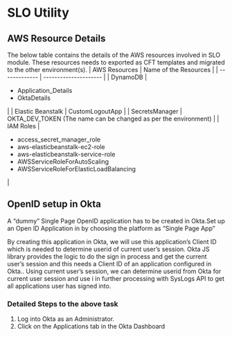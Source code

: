 # SLO Utility

## AWS Resource Details
The below table contains the details of the AWS resources involved in SLO module.
These resources needs to exported as CFT templates and migrated to the other environment(s).
| AWS Resources | Name of the Resources |
| ------------- | --------------------- |
| DynamoDB      | <ul><li>Application_Details</li><li>OktaDetails</li></ul> |
| Elastic Beanstalk | CustomLogoutApp |
| SecretsManager | OKTA_DEV_TOKEN  (The name can be changed as per the environment) |
| IAM Roles | <ul><li>access_secret_manager_role</li><li>aws-elasticbeanstalk-ec2-role</li><li>aws-elasticbeanstalk-service-role</li><li>AWSServiceRoleForAutoScaling</li><li>AWSServiceRoleForElasticLoadBalancing</li></ul> |

## OpenID setup in Okta
A “dummy” Single Page OpenID application has to be created in Okta.Set up an Open ID Application in by choosing the platform as “Single Page App”

By creating this application in Okta, we will use this application’s Client ID which is needed to determine userid of current user’s session.
Okta JS library provides the logic to do the sign in process and get the current user’s session and this needs a Client ID of an application configured in Okta..
Using current user’s session, we can determine userid from Okta for current user session and use i in further processing with SysLogs API to get all applications user has signed into.

### Detailed Steps to the above task

1. Log into Okta as an Administrator.
2. Click on the Applications tab in the Okta Dashboard
